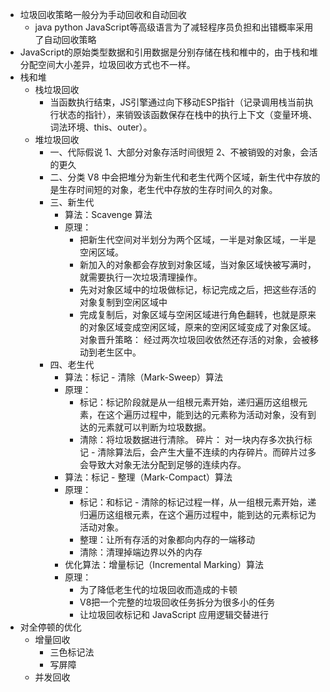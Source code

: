 - 垃圾回收策略一般分为手动回收和自动回收
	- java python JavaScript等高级语言为了减轻程序员负担和出错概率采用了自动回收策略
- JavaScript的原始类型数据和引用数据是分别存储在栈和椎中的，由于栈和堆分配空间大小差异，垃圾回收方式也不一样。
- 栈和堆
	- 栈垃圾回收
		- 当函数执行结束，JS引擎通过向下移动ESP指针（记录调用栈当前执行状态的指针），来销毁该函数保存在栈中的执行上下文（变量环境、词法环境、this、outer）。
	- 堆垃圾回收
		- 一、代际假说 1、大部分对象存活时间很短 2、不被销毁的对象，会活的更久
		- 二、分类 V8 中会把堆分为新生代和老生代两个区域，新生代中存放的是生存时间短的对象，老生代中存放的生存时间久的对象。
		- 三、新生代
			- 算法：Scavenge 算法
			- 原理：
				- 把新生代空间对半划分为两个区域，一半是对象区域，一半是空闲区域。
				- 新加入的对象都会存放到对象区域，当对象区域快被写满时，就需要执行一次垃圾清理操作。
				- 先对对象区域中的垃圾做标记，标记完成之后，把这些存活的对象复制到空闲区域中
				- 完成复制后，对象区域与空闲区域进行角色翻转，也就是原来的对象区域变成空闲区域，原来的空闲区域变成了对象区域。 对象晋升策略： 经过两次垃圾回收依然还存活的对象，会被移动到老生区中。
		- 四、老生代
			- 算法：标记 - 清除（Mark-Sweep）算法
			- 原理：
				- 标记：标记阶段就是从一组根元素开始，递归遍历这组根元素，在这个遍历过程中，能到达的元素称为活动对象，没有到达的元素就可以判断为垃圾数据。 
				- 清除：将垃圾数据进行清除。 碎片： 对一块内存多次执行标记 - 清除算法后，会产生大量不连续的内存碎片。而碎片过多会导致大对象无法分配到足够的连续内存。
			- 算法：标记 - 整理（Mark-Compact）算法
			- 原理：
				- 标记：和标记 - 清除的标记过程一样，从一组根元素开始，递归遍历这组根元素，在这个遍历过程中，能到达的元素标记为活动对象。
				- 整理：让所有存活的对象都向内存的一端移动
				- 清除：清理掉端边界以外的内存
			- 优化算法：增量标记（Incremental Marking）算法
			- 原理：
				- 为了降低老生代的垃圾回收而造成的卡顿 
				- V8把一个完整的垃圾回收任务拆分为很多小的任务
				- 让垃圾回收标记和 JavaScript 应用逻辑交替进行
- 对全停顿的优化
	- 增量回收
		- 三色标记法
		- 写屏障
	- 并发回收